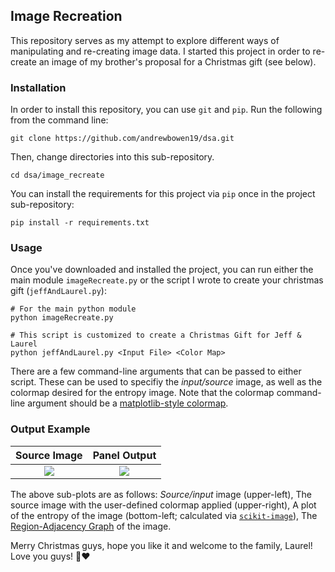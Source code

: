 ## Image Recreation

This repository serves as my attempt to explore different ways of manipulating and re-creating image data. I started this project in order to re-create an image of my brother's proposal for a Christmas gift (see below). 

### Installation
In order to install this repository, you can use `git` and `pip`. Run the following from the command line:

    git clone https://github.com/andrewbowen19/dsa.git
    
Then, change directories into this sub-repository.

    cd dsa/image_recreate
    
You can install the requirements for this project via `pip` once in the project sub-repository:

    pip install -r requirements.txt
    
### Usage
Once you've downloaded and installed the project, you can run either the main module `imageRecreate.py` or the script I wrote to create your christmas gift (`jeffAndLaurel.py`):
```
# For the main python module
python imageRecreate.py
    
# This script is customized to create a Christmas Gift for Jeff & Laurel
python jeffAndLaurel.py <Input File> <Color Map> 
```
There are a few command-line arguments that can be passed to either script. These can be used to specifiy the *input/source* image, as well as the colormap desired for the entropy image. Note that the colormap command-line argument should be a [matplotlib-style colormap](https://www.google.com/url?sa=t&rct=j&q=&esrc=s&source=web&cd=&cad=rja&uact=8&ved=2ahUKEwi84_3x-vD0AhUqUt8KHVKpCBkQFnoECAUQAQ&url=https%3A%2F%2Fmatplotlib.org%2Fstable%2Ftutorials%2Fcolors%2Fcolormaps.html&usg=AOvVaw1hdMfFfMuM8-VtgKNRXXak).

### Output Example

Source Image | Panel Output
:------------:|:------------------:
![](/img/jeff-laurel-proposal.png?raw=true) |  ![](/img/for_jeff_and_laurel.png?raw=true)

The above sub-plots are as follows: *Source/input* image (upper-left), The source image with the user-defined colormap applied (upper-right), A plot of the entropy of the image (bottom-left; calculated via [`scikit-image`](https://scikit-image.org/docs/dev/auto_examples/filters/plot_entropy.html)), The [Region-Adjacency Graph](https://scikit-image.org/docs/dev/auto_examples/segmentation/plot_rag.html) of the image.




Merry Christmas guys, hope you like it and welcome to the family, Laurel! Love you guys! 🎄❤️
